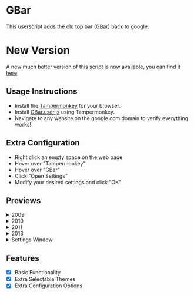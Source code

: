 # GBar
This userscript adds the old top bar (GBar) back to google.

# New Version
A new much better version of this script is now available, you can find it [here](https://github.com/CallyHam/Google-Gbar/)

## Usage Instructions
* Install the [Tampermonkey](https://www.tampermonkey.net/) for your browser.
* Install [GBar.user.js](https://github.com/CallyHam/GBar/raw/main/GBar.user.js) using Tampermonkey.
* Navigate to any website on the google.com domain to verify everything works!

## Extra Configuration
* Right click an empty space on the web page
* Hover over "Tampermonkey"
* Hover over "GBar"
* Click "Open Settings"
* Modify your desired settings and click "OK"

## Previews
<details><summary>2009</summary>

  
![2009 1](https://github.com/CallyHam/GBar/blob/main/previews/2009-1.png?raw=true)
![2009 2](https://github.com/CallyHam/GBar/blob/main/previews/2009-2.png?raw=true)
</details>
<details><summary>2010</summary>

  
![2010 1](https://github.com/CallyHam/GBar/blob/main/previews/2010-1.png?raw=true)
![2010 2](https://github.com/CallyHam/GBar/blob/main/previews/2010-2.png?raw=true)
</details>
<details><summary>2011</summary>


![2011 1](https://github.com/CallyHam/GBar/blob/main/previews/2011-1.png?raw=true)
![2011 2](https://github.com/CallyHam/GBar/blob/main/previews/2011-2.png?raw=true)
</details>
<details><summary>2013</summary>


![2013 1](https://github.com/CallyHam/GBar/blob/main/previews/2013-1.png?raw=true)
![2013 2](https://github.com/CallyHam/GBar/blob/main/previews/2013-2.png?raw=true)
</details>
<details><summary>Settings Window</summary>


![Settings](https://github.com/CallyHam/GBar/blob/main/previews/settings.png?raw=true)
</details>

## Features
 * [X] Basic Functionality
 * [X] Extra Selectable Themes
 * [X] Extra Configuration Options
